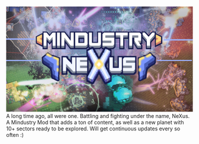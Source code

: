 ![Logo](github/logo.png)
A long time ago, all were one. Battling and fighting under the name, NeXus.
A Mindustry Mod that adds a ton of content, as well as a new planet with 10+ sectors ready to be explored.
Will get continuous updates every so often :)
